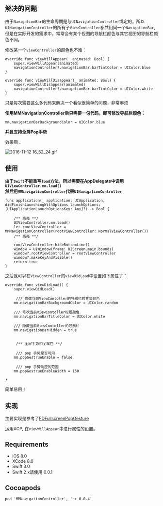 ## 解决的问题

由于`NavigationBar`的生命周期是与`UINavigationController`绑定的，所以`UINavigationController`的所有子`ViewController`都共用同一个`NavigationBar`,但是在实际开发的需求中，常常会有某个视图的导航栏颜色与其它视图的导航栏颜色不同。

修改某一个`viewController`的颜色也不难：

    override func viewWillAppear(_ animated: Bool) {
        super.viewWillAppear(animated)
        navigationController?.navigationBar.barTintColor = UIColor.blue
    }
    
    override func viewWillDisappear(_ animated: Bool) {
        super.viewWillDisappear(animated)
        navigationController?.navigationBar.barTintColor = UIColor.white
    }
    
只是每次需要这么多代码来解决一个看似很简单的问题，非常麻烦

**使用MMNavigationController后只需要一句代码，即可修改导航栏颜色：**

	mm.navigationBarBackgroundColor = UIColor.blue
		

**并且支持全屏Pop手势**

效果图：

![2016-11-12 16_52_24.gif](http://upload-images.jianshu.io/upload_images/1748971-2d8a75c1236529e1.gif?imageMogr2/auto-orient/strip)


## 使用

**由于`Swift`不能重写`load`方法，所以需要在AppDelegate中调用`UIViewController.mm.load()`  
然后用`MMNavigationController`代替`UINavigationController`**

    func application(_ application: UIApplication, didFinishLaunchingWithOptions launchOptions: [UIApplicationLaunchOptionsKey: Any]?) -> Bool {
    
        /** 高亮 **/
        UIViewController.mm.load()
        let rootViewController = MMNavigationController(rootViewController: NormalViewController())
        /** 高亮 **/
        
        rootViewController.hideBottomLine()
        window = UIWindow(frame: UIScreen.main.bounds)
        window?.rootViewController = rootViewController
        window?.makeKeyAndVisible()
        return true
    }



之后就可以在`ViewController`的`viewDidLoad`中设置如下属性了：

    override func viewDidLoad() {
        super.viewDidLoad()

		 /// 修改当前ViewContoller的导航栏的背景颜色
        mm.navigationBarBackgroundColor = UIColor.random
        
        /// 修改当前ViewContoller标题颜色
        mm.navigationBarTitleColor = UIColor.white
        
        /// 隐藏当前ViewContoller的导航栏
        mm.navigationBarHidden = true
		 
		 
		 /** 全屏手势相关属性 **/
		 
		 /// pop 手势是否可用
        mm.popGestrueEnable = false
		 
		 /// pop 手势响应的范围
        mm.popGestrueEnableWidth = 150
		
    }
    
简单易用！

## 实现

主要实现是参考了[FDFullscreenPopGesture](https://github.com/forkingdog/FDFullscreenPopGesture)

运用AOP, 在`viewWillAppear`中进行属性的设置。

## Requirements

* iOS 8.0
* XCode 8.0
* Swift 3.0
* Swift 2.x请使用 0.0.1

## Cocoapods

	pod 'MMNavigationController', '~> 0.0.4’